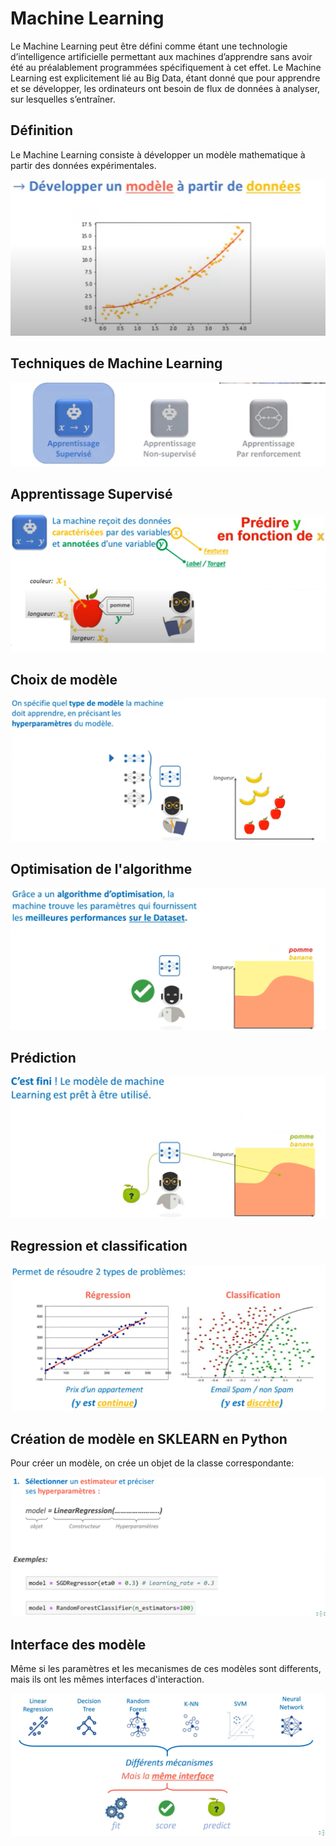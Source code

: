 # Machine Learning
Le Machine Learning peut être défini comme étant une technologie d’intelligence artificielle permettant aux machines d’apprendre sans avoir été au préalablement programmées spécifiquement à cet effet. Le Machine Learning est explicitement lié au Big Data, étant donné que pour apprendre et se développer, les ordinateurs ont besoin de flux de données à analyser, sur lesquelles s’entraîner.

## Définition
Le Machine Learning consiste à développer un modèle mathematique à partir des données expérimentales.

![image 1](images/1.png)

## Techniques de Machine Learning

![image 2](images/2.png)

## Apprentissage Supervisé

![image 3](images/3.png)

## Choix de modèle

![image 4](images/4.png)

## Optimisation de l'algorithme

![image 5](images/5.png)

## Prédiction

![image 6](images/6.png)

## Regression et classification

![image 7](images/7.png)

## Création de modèle en SKLEARN en Python

Pour créer un modèle, on crée un objet de la classe correspondante:

![image 8](images/8.png)

## Interface des modèle
Même si les paramètres et les mecanismes de ces modèles sont differents, mais ils ont les mêmes interfaces d'interaction.

![image 9](images/9.png)
